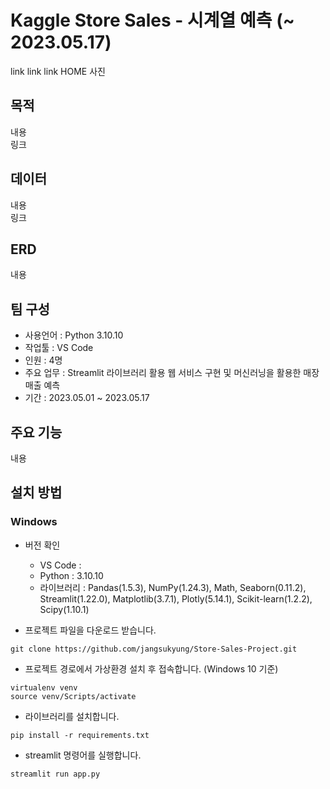 # Kaggle Store Sales - 시계열 예측 (~ 2023.05.17)

link
link
link
HOME 사진
## 목적

내용<br/>
링크
## 데이터
내용<br/>
링크
## ERD
내용<br/>
## 팀 구성
- 사용언어 : Python 3.10.10
- 작업툴 : VS Code
- 인원 : 4명
- 주요 업무 : Streamlit 라이브러리 활용 웹 서비스 구현 및 머신러닝을 활용한 매장 매출 예측
- 기간 : 2023.05.01 ~ 2023.05.17

## 주요 기능
내용
## 설치 방법
### Windows
- 버전 확인
  - VS Code : 
  - Python : 3.10.10
  - 라이브러리 : Pandas(1.5.3), NumPy(1.24.3), Math, Seaborn(0.11.2), Streamlit(1.22.0), Matplotlib(3.7.1), Plotly(5.14.1), Scikit-learn(1.2.2), Scipy(1.10.1)

- 프로젝트 파일을 다운로드 받습니다.
```
git clone https://github.com/jangsukyung/Store-Sales-Project.git
```
- 프로젝트 경로에서 가상환경 설치 후 접속합니다. (Windows 10 기준)
```
virtualenv venv
source venv/Scripts/activate
```
- 라이브러리를 설치합니다.
```
pip install -r requirements.txt
```
- streamlit 명령어를 실행합니다.
```
streamlit run app.py
```

